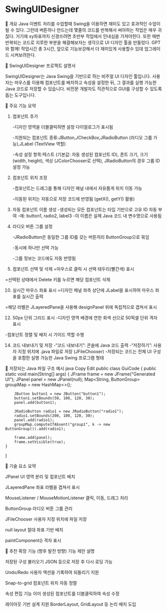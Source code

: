 # SwingUIDesigner

📌 개요
Java 이벤트 처리를 수업할때 Swing을 이용하면 재미도 있고 효과적인 수업이 될 수 있다. 그런데 버튼하나 만드는데 몇줄의 코드를 반복해서 써야하는 작업은 매우 귀찮다. 거기에 xy좌표까지 신경쓰려면 초반부 작업에서 인내심을 가져야한다.
또한 매번 반복되는 코드로 지루한 부분을 해결해보자는 생각으로 UI 디자인 툴을 만들었다. GPT와 함께!
작업시간 총 3시간, 앞으로 기능보강해서 더 재미있게 사용할수 있데 업그레이드 시켜보려한다.

🧾 SwingUIDesigner 프로젝트 설명서

SwingUIDesigner는 Java Swing을 기반으로 하는 비주얼 UI 디자인 툴입니다. 사용자는 마우스를 이용해 컴포넌트를 배치하고 속성을 설정한 뒤, 그 결과를 실행 가능한 Java 코드로 저장할 수 있습니다. 비전문 개발자도 직관적으로 GUI를 구성할 수 있도록 돕는 도구입니다.


🧩 주요 기능 요약
1. 컴포넌트 추가

    -디자인 영역을 더블클릭하면 설정 다이얼로그가 표시됨
   
    -지원되는 컴포넌트 종류:JButton,JCheckBox,JRadioButton (라디오 그룹 가능),JLabel (TextView 역할)
   
    -속성 설정 항목:텍스트 (기본값: 자동 생성된 컴포넌트 ID), 폰트 크기, 크기 (width, height), 색상 (JColorChooser로 선택), JRadioButton의 경우 그룹 ID 설정 가능
   


3. 컴포넌트 위치 조정

    -컴포넌트는 드래그를 통해 디자인 패널 내에서 자유롭게 위치 이동 가능
   
    -이동된 위치는 자동으로 저장 코드에 반영됨 (getX(), getY() 활용)


4. 자동 컴포넌트 이름 생성
    -생성되는 모든 컴포넌트는 타입 기반으로 고유 ID 자동 부여
    -예: button1, radio2, label3
    -이 이름은 실제 Java 코드 내 변수명으로 사용됨

5. 라디오 버튼 그룹 설정

    -JRadioButton은 동일한 그룹 ID를 갖는 버튼끼리 ButtonGroup으로 묶임
   
    -동시에 하나만 선택 가능
   
    -그룹 정보는 코드에도 자동 반영됨

9. 컴포넌트 선택 및 삭제
=마우스로 클릭 시 선택 테두리(빨간색) 표시

=선택된 상태에서 Delete 키를 누르면 해당 컴포넌트 삭제


10. 실시간 마우스 좌표 표시
=디자인 패널 좌측 상단에 JLabel을 표시하여 마우스 좌표를 실시간 출력

=해당 라벨은 JLayeredPane을 사용해 designPanel 위에 독립적으로 겹쳐서 표시


12. 50px 단위 그리드 표시
-디자인 영역 배경에 연한 회색 선으로 50픽셀 단위 격자 표시

-컴포넌트 정렬 및 배치 시 가이드 역할 수행


14. 코드 내보내기 및 저장
-“코드 내보내기”: 콘솔에 Java 코드 출력
-“저장하기”: 사용자 지정 위치에 .java 파일로 저장 (JFileChooser)
-저장되는 코드는 전체 UI 구성을 포함한 실행 가능한 Java Swing 프로그램 형태


📁 저장되는 Java 파일 구조 예시
java
Copy
Edit
public class GuiCode {
    public static void main(String[] args) {
        JFrame frame = new JFrame("Generated UI");
        JPanel panel = new JPanel(null);
        Map<String, ButtonGroup> groupMap = new HashMap<>();

        JButton button1 = new JButton("button1");
        button1.setBounds(50, 100, 120, 30);
        panel.add(button1);

        JRadioButton radio1 = new JRadioButton("radio1");
        radio1.setBounds(200, 100, 120, 30);
        panel.add(radio1);
        groupMap.computeIfAbsent("group1", k -> new ButtonGroup()).add(radio1);

        frame.add(panel);
        frame.setVisible(true);
    }
}


🧱 기술 요소 요약

JPanel	UI 영역 분리 및 컴포넌트 배치

JLayeredPane	좌표 라벨을 겹쳐서 표시

MouseListener / MouseMotionListener	클릭, 이동, 드래그 처리

ButtonGroup	라디오 버튼 그룹 관리

JFileChooser	사용자 지정 위치에 파일 저장

null layout	절대 좌표 기반 배치

paintComponent()	격자 표시

🧠 추천 확장 기능 (향후 발전 방향)
기능 제안	설명

저장된 구성 불러오기	JSON 등으로 저장 후 다시 로딩 가능

Undo/Redo	사용자 액션을 기록하여 되돌리기 지원

Snap-to-grid	컴포넌트 위치 자동 정렬

속성 편집 기능	이미 생성된 컴포넌트를 더블클릭하여 속성 수정

레이아웃 기반 설계 지원	BorderLayout, GridLayout 등 논리 배치 도입


